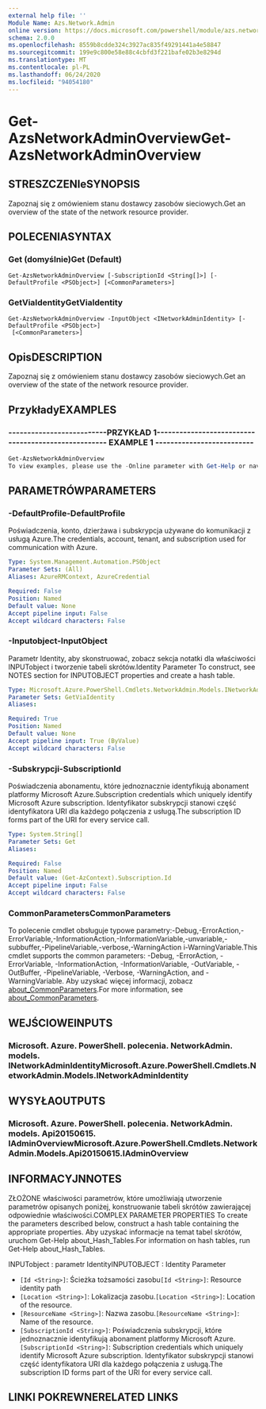 ```yaml
---
external help file: ''
Module Name: Azs.Network.Admin
online version: https://docs.microsoft.com/powershell/module/azs.network.admin/get-azsnetworkadminoverview
schema: 2.0.0
ms.openlocfilehash: 8559b8cdde324c3927ac835f49291441a4e58847
ms.sourcegitcommit: 199e9c800e58e88c4cbfd3f221bafe02b3e8294d
ms.translationtype: MT
ms.contentlocale: pl-PL
ms.lasthandoff: 06/24/2020
ms.locfileid: "94054180"
---
```

# <span data-ttu-id="c287e-101">Get-AzsNetworkAdminOverview</span><span class="sxs-lookup"><span data-stu-id="c287e-101">Get-AzsNetworkAdminOverview</span></span>

## <span data-ttu-id="c287e-102">STRESZCZENIe</span><span class="sxs-lookup"><span data-stu-id="c287e-102">SYNOPSIS</span></span>
<span data-ttu-id="c287e-103">Zapoznaj się z omówieniem stanu dostawcy zasobów sieciowych.</span><span class="sxs-lookup"><span data-stu-id="c287e-103">Get an overview of the state of the network resource provider.</span></span>

## <span data-ttu-id="c287e-104">POLECENIA</span><span class="sxs-lookup"><span data-stu-id="c287e-104">SYNTAX</span></span>

### <span data-ttu-id="c287e-105">Get (domyślnie)</span><span class="sxs-lookup"><span data-stu-id="c287e-105">Get (Default)</span></span>
```
Get-AzsNetworkAdminOverview [-SubscriptionId <String[]>] [-DefaultProfile <PSObject>] [<CommonParameters>]
```

### <span data-ttu-id="c287e-106">GetViaIdentity</span><span class="sxs-lookup"><span data-stu-id="c287e-106">GetViaIdentity</span></span>
```
Get-AzsNetworkAdminOverview -InputObject <INetworkAdminIdentity> [-DefaultProfile <PSObject>]
 [<CommonParameters>]
```

## <span data-ttu-id="c287e-107">Opis</span><span class="sxs-lookup"><span data-stu-id="c287e-107">DESCRIPTION</span></span>
<span data-ttu-id="c287e-108">Zapoznaj się z omówieniem stanu dostawcy zasobów sieciowych.</span><span class="sxs-lookup"><span data-stu-id="c287e-108">Get an overview of the state of the network resource provider.</span></span>

## <span data-ttu-id="c287e-109">Przykłady</span><span class="sxs-lookup"><span data-stu-id="c287e-109">EXAMPLES</span></span>

### <span data-ttu-id="c287e-110">--------------------------PRZYKŁAD 1--------------------------</span><span class="sxs-lookup"><span data-stu-id="c287e-110">-------------------------- EXAMPLE 1 --------------------------</span></span>
```powershell
Get-AzsNetworkAdminOverview
To view examples, please use the -Online parameter with Get-Help or navigate to: https://docs.microsoft.com/powershell/module/azs.network.admin/get-azsnetworkadminoverview
```



## <span data-ttu-id="c287e-111">PARAMETRÓW</span><span class="sxs-lookup"><span data-stu-id="c287e-111">PARAMETERS</span></span>

### <span data-ttu-id="c287e-112">-DefaultProfile</span><span class="sxs-lookup"><span data-stu-id="c287e-112">-DefaultProfile</span></span>
<span data-ttu-id="c287e-113">Poświadczenia, konto, dzierżawa i subskrypcja używane do komunikacji z usługą Azure.</span><span class="sxs-lookup"><span data-stu-id="c287e-113">The credentials, account, tenant, and subscription used for communication with Azure.</span></span>

```yaml
Type: System.Management.Automation.PSObject
Parameter Sets: (All)
Aliases: AzureRMContext, AzureCredential

Required: False
Position: Named
Default value: None
Accept pipeline input: False
Accept wildcard characters: False

```

### <span data-ttu-id="c287e-114">-Inputobject</span><span class="sxs-lookup"><span data-stu-id="c287e-114">-InputObject</span></span>
<span data-ttu-id="c287e-115">Parametr Identity, aby skonstruować, zobacz sekcja notatki dla właściwości INPUTobject i tworzenie tabeli skrótów.</span><span class="sxs-lookup"><span data-stu-id="c287e-115">Identity Parameter To construct, see NOTES section for INPUTOBJECT properties and create a hash table.</span></span>

```yaml
Type: Microsoft.Azure.PowerShell.Cmdlets.NetworkAdmin.Models.INetworkAdminIdentity
Parameter Sets: GetViaIdentity
Aliases:

Required: True
Position: Named
Default value: None
Accept pipeline input: True (ByValue)
Accept wildcard characters: False

```

### <span data-ttu-id="c287e-116">-Subskrypcji</span><span class="sxs-lookup"><span data-stu-id="c287e-116">-SubscriptionId</span></span>
<span data-ttu-id="c287e-117">Poświadczenia abonamentu, które jednoznacznie identyfikują abonament platformy Microsoft Azure.</span><span class="sxs-lookup"><span data-stu-id="c287e-117">Subscription credentials which uniquely identify Microsoft Azure subscription.</span></span>
<span data-ttu-id="c287e-118">Identyfikator subskrypcji stanowi część identyfikatora URI dla każdego połączenia z usługą.</span><span class="sxs-lookup"><span data-stu-id="c287e-118">The subscription ID forms part of the URI for every service call.</span></span>

```yaml
Type: System.String[]
Parameter Sets: Get
Aliases:

Required: False
Position: Named
Default value: (Get-AzContext).Subscription.Id
Accept pipeline input: False
Accept wildcard characters: False

```

### <span data-ttu-id="c287e-119">CommonParameters</span><span class="sxs-lookup"><span data-stu-id="c287e-119">CommonParameters</span></span>
<span data-ttu-id="c287e-120">To polecenie cmdlet obsługuje typowe parametry:-Debug,-ErrorAction,-ErrorVariable,-InformationAction,-InformationVariable,-unvariable,-subbuffer,-PipelineVariable,-verbose,-WarningAction i-WarningVariable.</span><span class="sxs-lookup"><span data-stu-id="c287e-120">This cmdlet supports the common parameters: -Debug, -ErrorAction, -ErrorVariable, -InformationAction, -InformationVariable, -OutVariable, -OutBuffer, -PipelineVariable, -Verbose, -WarningAction, and -WarningVariable.</span></span> <span data-ttu-id="c287e-121">Aby uzyskać więcej informacji, zobacz [about_CommonParameters](http://go.microsoft.com/fwlink/?LinkID=113216).</span><span class="sxs-lookup"><span data-stu-id="c287e-121">For more information, see [about_CommonParameters](http://go.microsoft.com/fwlink/?LinkID=113216).</span></span>

## <span data-ttu-id="c287e-122">WEJŚCIOWE</span><span class="sxs-lookup"><span data-stu-id="c287e-122">INPUTS</span></span>

### <span data-ttu-id="c287e-123">Microsoft. Azure. PowerShell. polecenia. NetworkAdmin. models. INetworkAdminIdentity</span><span class="sxs-lookup"><span data-stu-id="c287e-123">Microsoft.Azure.PowerShell.Cmdlets.NetworkAdmin.Models.INetworkAdminIdentity</span></span>

## <span data-ttu-id="c287e-124">WYSYŁA</span><span class="sxs-lookup"><span data-stu-id="c287e-124">OUTPUTS</span></span>

### <span data-ttu-id="c287e-125">Microsoft. Azure. PowerShell. polecenia. NetworkAdmin. models. Api20150615. IAdminOverview</span><span class="sxs-lookup"><span data-stu-id="c287e-125">Microsoft.Azure.PowerShell.Cmdlets.NetworkAdmin.Models.Api20150615.IAdminOverview</span></span>



## <span data-ttu-id="c287e-126">INFORMACYJN</span><span class="sxs-lookup"><span data-stu-id="c287e-126">NOTES</span></span>

<span data-ttu-id="c287e-127">ZŁOŻONE właściwości parametrów, które umożliwiają utworzenie parametrów opisanych poniżej, konstruowanie tabeli skrótów zawierającej odpowiednie właściwości.</span><span class="sxs-lookup"><span data-stu-id="c287e-127">COMPLEX PARAMETER PROPERTIES To create the parameters described below, construct a hash table containing the appropriate properties.</span></span> <span data-ttu-id="c287e-128">Aby uzyskać informacje na temat tabel skrótów, uruchom Get-Help about_Hash_Tables.</span><span class="sxs-lookup"><span data-stu-id="c287e-128">For information on hash tables, run Get-Help about_Hash_Tables.</span></span>

<span data-ttu-id="c287e-129">INPUTobject <INetworkAdminIdentity> : parametr Identity</span><span class="sxs-lookup"><span data-stu-id="c287e-129">INPUTOBJECT <INetworkAdminIdentity>: Identity Parameter</span></span>
  - <span data-ttu-id="c287e-130">`[Id <String>]`: Ścieżka tożsamości zasobu</span><span class="sxs-lookup"><span data-stu-id="c287e-130">`[Id <String>]`: Resource identity path</span></span>
  - <span data-ttu-id="c287e-131">`[Location <String>]`: Lokalizacja zasobu.</span><span class="sxs-lookup"><span data-stu-id="c287e-131">`[Location <String>]`: Location of the resource.</span></span>
  - <span data-ttu-id="c287e-132">`[ResourceName <String>]`: Nazwa zasobu.</span><span class="sxs-lookup"><span data-stu-id="c287e-132">`[ResourceName <String>]`: Name of the resource.</span></span>
  - <span data-ttu-id="c287e-133">`[SubscriptionId <String>]`: Poświadczenia subskrypcji, które jednoznacznie identyfikują abonament platformy Microsoft Azure.</span><span class="sxs-lookup"><span data-stu-id="c287e-133">`[SubscriptionId <String>]`: Subscription credentials which uniquely identify Microsoft Azure subscription.</span></span> <span data-ttu-id="c287e-134">Identyfikator subskrypcji stanowi część identyfikatora URI dla każdego połączenia z usługą.</span><span class="sxs-lookup"><span data-stu-id="c287e-134">The subscription ID forms part of the URI for every service call.</span></span>

## <span data-ttu-id="c287e-135">LINKI POKREWNE</span><span class="sxs-lookup"><span data-stu-id="c287e-135">RELATED LINKS</span></span>

